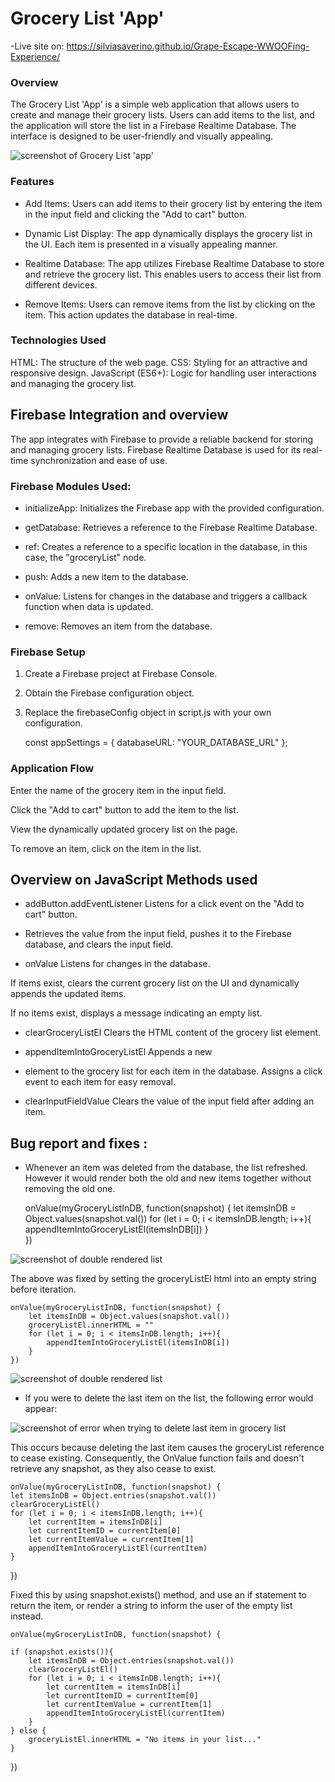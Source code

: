 # Grocery List 'App'
-Live site on: https://silviasaverino.github.io/Grape-Escape-WWOOFing-Experience/

### Overview
The Grocery List 'App' is a simple web application that allows users to create and manage their grocery lists. Users can add items to the list, and the application will store the list in a Firebase Realtime Database. The interface is designed to be user-friendly and visually appealing.

![screenshot of Grocery List 'app'](/assets/images/GroceryList.png)

### Features
- Add Items: Users can add items to their grocery list by entering the item in the input field and clicking the "Add to cart" button.

- Dynamic List Display: The app dynamically displays the grocery list in the UI. Each item is presented in a visually appealing manner.

- Realtime Database: The app utilizes Firebase Realtime Database to store and retrieve the grocery list. This enables users to access their list from different devices.

- Remove Items: Users can remove items from the list by clicking on the item. This action updates the database in real-time.

### Technologies Used
HTML: The structure of the web page.
CSS: Styling for an attractive and responsive design.
JavaScript (ES6+): Logic for handling user interactions and managing the grocery list.

## Firebase Integration and overview
The app integrates with Firebase to provide a reliable backend for storing and managing grocery lists. Firebase Realtime Database is used for its real-time synchronization and ease of use.

### Firebase Modules Used:
- initializeApp: Initializes the Firebase app with the provided configuration.

- getDatabase: Retrieves a reference to the Firebase Realtime Database.

- ref: Creates a reference to a specific location in the database, in this case, the "groceryList" node.

- push: Adds a new item to the database.

- onValue: Listens for changes in the database and triggers a callback function when data is updated.

- remove: Removes an item from the database.

### Firebase Setup
1) Create a Firebase project at Firebase Console.

2) Obtain the Firebase configuration object.

3) Replace the firebaseConfig object in script.js with your own configuration.

    const appSettings = {
        databaseURL: "YOUR_DATABASE_URL"
    };

### Application Flow
Enter the name of the grocery item in the input field.

Click the "Add to cart" button to add the item to the list.

View the dynamically updated grocery list on the page.

To remove an item, click on the item in the list.

## Overview on JavaScript Methods used
- addButton.addEventListener
Listens for a click event on the "Add to cart" button.

- Retrieves the value from the input field, pushes it to the Firebase database, and clears the input field.

- onValue
Listens for changes in the database.

If items exist, clears the current grocery list on the UI and dynamically appends the updated items.

If no items exist, displays a message indicating an empty list.

- clearGroceryListEl
Clears the HTML content of the grocery list element.

- appendItemIntoGroceryListEl
Appends a new <li> element to the grocery list for each item in the database.
Assigns a click event to each item for easy removal.

- clearInputFieldValue
Clears the value of the input field after adding an item.

## Bug report and fixes :
- Whenever an item was deleted from the database, the list refreshed. However it would render both the old and new items together without removing the old one.

    onValue(myGroceryListInDB, function(snapshot) {
        let itemsInDB = Object.values(snapshot.val())
        for (let i = 0; i < itemsInDB.length; i++){
            appendItemIntoGroceryListEl(itemsInDB[i])
        }  
    })

![screenshot of double rendered list](/assets/readme%20img/BugFix%20-%20double%20rendered%20list.png)


The above was fixed by setting the groceryListEl html into an empty string before iteration.

    onValue(myGroceryListInDB, function(snapshot) {
        let itemsInDB = Object.values(snapshot.val())
        groceryListEl.innerHTML = ""
        for (let i = 0; i < itemsInDB.length; i++){
            appendItemIntoGroceryListEl(itemsInDB[i])
        }  
    })

![screenshot of double rendered list](/assets/readme%20img/BugFix%20-%20double%20rendered%20list%20fixed.png)


- If you were to delete the last item on the list, the following error would appear: 

![screenshot of error when trying to delete last item in grocery list](/assets/readme%20img/DeletingLastItemError.png)

This occurs because deleting the last item causes the groceryList reference to cease existing. Consequently, the OnValue function fails and doesn't retrieve any snapshot, as they also cease to exist.

    onValue(myGroceryListInDB, function(snapshot) {
    let itemsInDB = Object.entries(snapshot.val())
    clearGroceryListEl()
    for (let i = 0; i < itemsInDB.length; i++){
        let currentItem = itemsInDB[i]
        let currentItemID = currentItem[0]
        let currentItemValue = currentItem[1]
        appendItemIntoGroceryListEl(currentItem)
    }  
})

Fixed this by using snapshot.exists() method, and use an if statement to return the item, or render a string to inform the user of the empty list instead.

    onValue(myGroceryListInDB, function(snapshot) {
    
    if (snapshot.exists()){
        let itemsInDB = Object.entries(snapshot.val())
        clearGroceryListEl()
        for (let i = 0; i < itemsInDB.length; i++){
            let currentItem = itemsInDB[i]
            let currentItemID = currentItem[0]
            let currentItemValue = currentItem[1]
            appendItemIntoGroceryListEl(currentItem)
        } 
    } else {
        groceryListEl.innerHTML = "No items in your list..."
    }
     
})